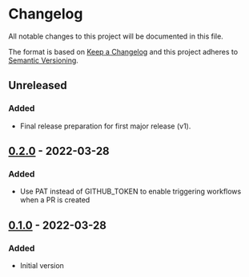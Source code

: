 # Changelog

All notable changes to this project will be documented in this file.

The format is based on [Keep a Changelog](http://keepachangelog.com/)
and this project adheres to [Semantic Versioning](http://semver.org/).

## Unreleased

### Added

- Final release preparation for first major release (v1).

## [0.2.0] - 2022-03-28

### Added

- Use PAT instead of GITHUB\_TOKEN to enable triggering workflows when a PR is created

## [0.1.0] - 2022-03-28

### Added

- Initial version

[0.2.0]: https://github.com/richteambs/maintainizr-action/compare/v0.1.0...v0.2.0

[0.1.0]: https://github.com/richteambs/maintainizr-action/releases/tag/v0.1.0
